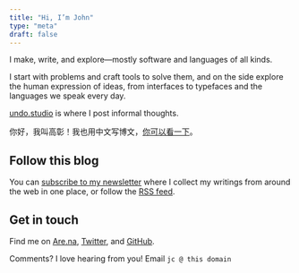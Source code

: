 ```yaml
---
title: "Hi, I’m John"
type: "meta"
draft: false
---
```


I make, write, and explore—mostly software and languages of all kinds.

I start with problems and craft tools to solve them, and on the side explore the human expression of ideas, from interfaces to typefaces and the languages we speak every day.

[undo.studio](https://undo.studio) is where I post informal thoughts.

你好，我叫高彰！我也用中文写博文，[你可以看一下](https://gaozhang.co)。

## Follow this blog

You can [subscribe to my newsletter](https://buttondown.email/john) where I collect my writings from around the web in one place, or follow the [RSS feed](index.xml).

## Get in touch

Find me on [Are.na](https://www.are.na/john-jago), [Twitter](https://twitter.com/johncjago/), and [GitHub](https://github.com/johnjago).

Comments? I love hearing from you! Email `jc @ this domain`
